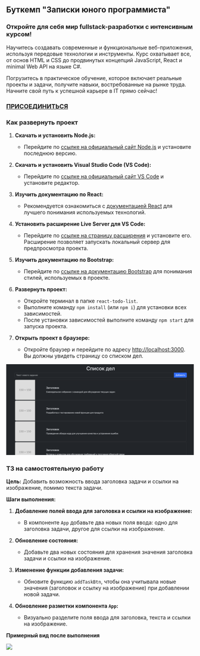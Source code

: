 ## Буткемп "Записки юного программиста"

### Откройте для себя мир fullstack-разработки с интенсивным курсом!

Научитесь создавать современные и функциональные веб-приложения, используя передовые технологии и инструменты. Курс охватывает все, от основ HTML и CSS до продвинутых концепций JavaScript, React и minimal Web API на языке C#. 

Погрузитесь в практическое обучение, которое включает реальные проекты и задачи, получите навыки, востребованные на рынке труда. Начните свой путь к успешной карьере в IT прямо сейчас!

### [ПРИСОЕДИНИТЬСЯ](https://stepik.org/a/197191/pay?promo=0e3fe54a49128574&utm_source=github&utm_medium=code&utm_campaign=july)

### Как развернуть проект

1. **Скачать и установить Node.js:**
   - Перейдите по [ссылке на официальный сайт Node.js](https://nodejs.org/en) и установите последнюю версию.

2. **Скачать и установить Visual Studio Code (VS Code):**
   - Перейдите по [ссылке на официальный сайт VS Code](https://code.visualstudio.com) и установите редактор.

3. **Изучить документацию по React:**
   - Рекомендуется ознакомиться с [документацией React](https://react.dev) для лучшего понимания используемых технологий.

4. **Установить расширение Live Server для VS Code:**
   - Перейдите по [ссылке на страницу расширения](https://marketplace.visualstudio.com/items?itemName=ms-vscode.live-server) и установите его. Расширение позволяет запускать локальный сервер для предпросмотра проекта.

5. **Изучить документацию по Bootstrap:**
   - Перейдите по [ссылке на документацию Bootstrap](https://getbootstrap.com/docs/5.3/getting-started/introduction/) для понимания стилей, используемых в проекте.

6. **Развернуть проект:**
   - Откройте терминал в папке `react-todo-list`.
   - Выполните команду `npm install` (или `npm i`) для установки всех зависимостей.
   - После установки зависимостей выполните команду `npm start` для запуска проекта.

7. **Открыть проект в браузере:**
   - Откройте браузер и перейдите по адресу [http://localhost:3000](http://localhost:3000). Вы должны увидеть страницу со списком дел.

![Список дел](./img/todo.png)



### ТЗ на самостоятельную работу

**Цель:** Добавить возможность ввода заголовка задачи и ссылки на изображение, помимо текста задачи.

**Шаги выполнения:**

1. **Добавление полей ввода для заголовка и ссылки на изображение:**
   - В компоненте `App` добавьте два новых поля ввода: одно для заголовка задачи, другое для ссылки на изображение.
   
2. **Обновление состояния:**
   - Добавьте два новых состояния для хранения значения заголовка задачи и ссылки на изображение.

3. **Изменение функции добавления задачи:**
   - Обновите функцию `addTaskBtn`, чтобы она учитывала новые значения (заголовок и ссылку на изображение) при добавлении новой задачи.

4. **Обновление разметки компонента `App`:**
   - Визуально разделите поля ввода для заголовка, текста и ссылки на изображение.

**Примерный вид после выполнения**

![](./img/screencast.gif)

